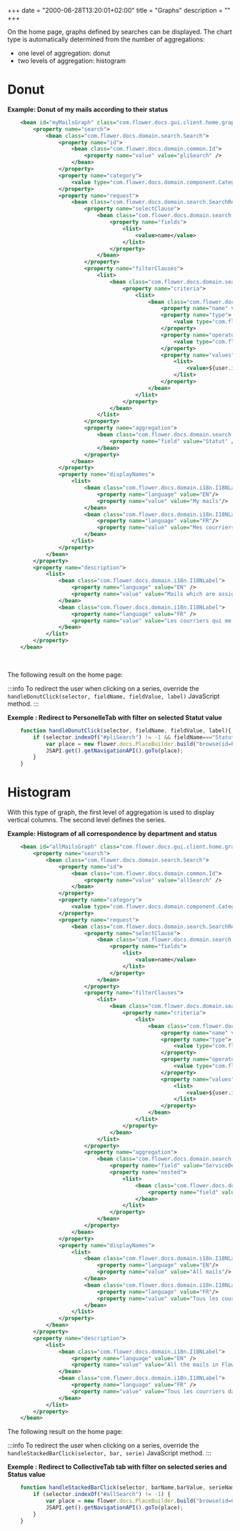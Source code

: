 +++
date = "2000-06-28T13:20:01+02:00"
title = "Graphs"
description = ""
+++


On the home page, graphs defined by searches can be displayed. The chart type is automatically determined from the number of aggregations: 

* one level of aggregation: donut 
* two levels of aggregation: histogram 

# Donut

__Example: Donut of my mails according to their status__
 
```xml
	<bean id="myMailsGraph" class="com.flower.docs.gui.client.home.graph.HomeGraphPresenter">
		<property name="search">
			<bean class="com.flower.docs.domain.search.Search">
				<property name="id">
				    <bean class="com.flower.docs.domain.common.Id">
				        <property name="value" value="pliSearch" />
				    </bean>
				</property>				
				<property name="category">
					<value type="com.flower.docs.domain.component.Category">TASK</value>
				</property>
				<property name="request">
					<bean class="com.flower.docs.domain.search.SearchRequest">
						<property name="selectClause">
							<bean class="com.flower.docs.domain.search.SelectClause">
								<property name="fields">
									<list>
										<value>name</value>
									</list>
								</property>
							</bean>
						</property>
						<property name="filterClauses">
							<list>
								<bean class="com.flower.docs.domain.search.AndClause">
									<property name="criteria">
										<list>
											<bean class="com.flower.docs.domain.search.Criterion">
												<property name="name" value="assignee" />
												<property name="type">
													<value type="com.flower.docs.domain.search.Types">STRING</value>
												</property>
												<property name="operator">
													<value type="com.flower.docs.domain.search.Operators">EQUALS_TO</value>
												</property>
												<property name="values">
													<list>
														<value>${user.id}</value>
													</list>
												</property>
											</bean>
										</list>
									</property>
								</bean>
							</list>
						</property>
						<property name="aggregation">
							<bean class="com.flower.docs.domain.search.FieldAggregation">
								<property name="field" value="Statut" />
							</bean>
						</property>
					</bean>
				</property>
				<property name="displayNames">
					<list>
						<bean class="com.flower.docs.domain.i18n.I18NLabel">
							<property name="language" value="EN"/>
							<property name="value" value="My mails"/>
						</bean>
						<bean class="com.flower.docs.domain.i18n.I18NLabel">
							<property name="language" value="FR"/>
							<property name="value" value="Mes courriers"/>
						</bean>
					</list>
				</property>
			</bean>
		</property>
		<property name="description">
			<list>
				<bean class="com.flower.docs.domain.i18n.I18NLabel">
					<property name="language" value="EN" />
					<property name="value" value="Mails which are assigned to me" />
				</bean>
				<bean class="com.flower.docs.domain.i18n.I18NLabel">
					<property name="language" value="FR" />
					<property name="value" value="Les courriers qui me sont assignés" />
				</bean>
			</list>
		</property>
	</bean> 
```

<br/>

The following result on the home page:



:::info
To redirect the user when clicking on a series, override the `handleDonutClick(selector, fieldName, fieldValue, label)` JavaScript method.
:::

__Exemple : Redirect to PersonelleTab with filter on selected Statut value__

```js
	function handleDonutClick(selector, fieldName, fieldValue, label){
		if (selector.indexOf("#pliSearch") != -1 && fieldName==="Statut") {
	      	var place = new flower.docs.PlaceBuilder.build("browse(id=PersonnelleTab,leaf=" + fieldValue + ")");
	      	JSAPI.get().getNavigationAPI().goTo(place);
		}
	}
```

# Histogram

With this type of graph, the first level of aggregation is used to display vertical columns. The second level defines the series.

__Example: Histogram of all correspondence by department and status__

```xml
	<bean id="allMailsGraph" class="com.flower.docs.gui.client.home.graph.HomeGraphPresenter">
		<property name="search">
			<bean class="com.flower.docs.domain.search.Search">
				<property name="id">
				    <bean class="com.flower.docs.domain.common.Id">
				        <property name="value" value="allSearch" />
				    </bean>
				</property>				
				<property name="category">
					<value type="com.flower.docs.domain.component.Category">TASK</value>
				</property>
				<property name="request">
					<bean class="com.flower.docs.domain.search.SearchRequest">
						<property name="selectClause">
							<bean class="com.flower.docs.domain.search.SelectClause">
								<property name="fields">
									<list>
										<value>name</value>
									</list>
								</property>
							</bean>
						</property>
						<property name="filterClauses">
							<list>
								<bean class="com.flower.docs.domain.search.AndClause">
									<property name="criteria">
										<list>
											<bean class="com.flower.docs.domain.search.Criterion">
												<property name="name" value="assignee" />
												<property name="type">
													<value type="com.flower.docs.domain.search.Types">STRING</value>
												</property>
												<property name="operator">
													<value type="com.flower.docs.domain.search.Operators">DISPLAY</value>
												</property>
												<property name="values">
													<list>
														<value>${user.id}</value>
													</list>
												</property>
											</bean>
										</list>
									</property>
								</bean>
							</list>
						</property>
						<property name="aggregation">
							<bean class="com.flower.docs.domain.search.FieldAggregation">
								<property name="field" value="ServiceDestinataire" />
								<property name="nested">
									<list>
										<bean class="com.flower.docs.domain.search.FieldAggregation">
											<property name="field" value="Statut" />
										</bean>
									</list>
								</property>
							</bean>
						</property>
					</bean>
				</property>
				<property name="displayNames">
					<list>
						<bean class="com.flower.docs.domain.i18n.I18NLabel">
							<property name="language" value="EN"/>
							<property name="value" value="All mails"/>
						</bean>
						<bean class="com.flower.docs.domain.i18n.I18NLabel">
							<property name="language" value="FR"/>
							<property name="value" value="Tous les courriers"/>
						</bean>
					</list>
				</property>
			</bean>
		</property>
		<property name="description">
			<list>
				<bean class="com.flower.docs.domain.i18n.I18NLabel">
					<property name="language" value="EN" />
					<property name="value" value="All the mails in FlowerDocs" />
				</bean>
				<bean class="com.flower.docs.domain.i18n.I18NLabel">
					<property name="language" value="FR" />
					<property name="value" value="Tous les courriers dans FlowerDocs" />
				</bean>
			</list>
		</property>
	</bean>
```

The following result on the home page:




:::info
To redirect the user when clicking on a series, override the `handleStackedBarClick(selector, bar, serie)`  JavaScript method.
:::

__Exemple : Redirect to CollectiveTab tab with filter on selected series and Status value__

```js
	function handleStackedBarClick(selector, barName,barValue, serieName, serieValue){
		if (selector.indexOf("#allSearch") != -1) {
			var place = new flower.docs.PlaceBuilder.build("browse(id=CollectiveTab,leaf=" + barValue + "__"+ serieValue + ")");
		  	JSAPI.get().getNavigationAPI().goTo(place);
		}
	}
```